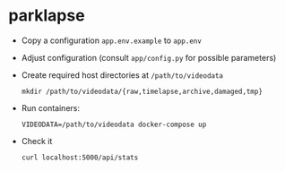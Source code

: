 # parklapse

- Copy a configuration `app.env.example` to `app.env`

- Adjust configuration (consult `app/config.py` for possible parameters)

- Create required host directories at `/path/to/videodata`

      mkdir /path/to/videodata/{raw,timelapse,archive,damaged,tmp}

- Run containers:

      VIDEODATA=/path/to/videodata docker-compose up 

- Check it

      curl localhost:5000/api/stats